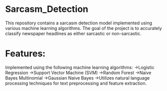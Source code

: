 # Sarcasm_Detection
This repository contains a sarcasm detection model implemented using various machine learning algorithms. The goal of the project is to accurately classify newspaper headlines as either sarcastic or non-sarcastic.
# Features: 
Implemented using the following machine learning algorithms:
->Logistic Regression
->Support Vector Machine (SVM)
->Random Forest
->Naive Bayes Multinomial
->Gaussian Naive Bayes
->Utilizes natural language processing techniques for text preprocessing and feature extraction.
